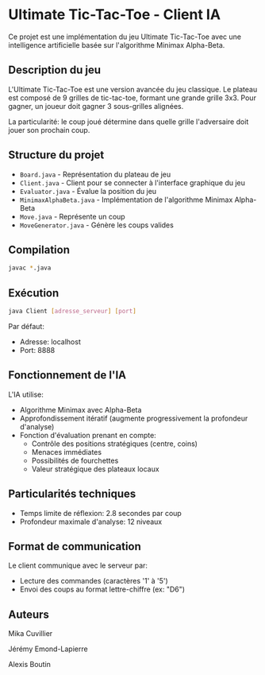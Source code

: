 # Ultimate Tic-Tac-Toe - Client IA

Ce projet est une implémentation du jeu Ultimate Tic-Tac-Toe avec une intelligence artificielle basée sur l'algorithme Minimax Alpha-Beta.

## Description du jeu

L'Ultimate Tic-Tac-Toe est une version avancée du jeu classique. Le plateau est composé de 9 grilles de tic-tac-toe, formant une grande grille 3x3. Pour gagner, un joueur doit gagner 3 sous-grilles alignées.

La particularité: le coup joué détermine dans quelle grille l'adversaire doit jouer son prochain coup.

## Structure du projet

- `Board.java` - Représentation du plateau de jeu
- `Client.java` - Client pour se connecter à l'interface graphique du jeu
- `Evaluator.java` - Évalue la position du jeu
- `MinimaxAlphaBeta.java` - Implémentation de l'algorithme Minimax Alpha-Beta
- `Move.java` - Représente un coup
- `MoveGenerator.java` - Génère les coups valides

## Compilation

```bash
javac *.java
```

## Exécution

```bash
java Client [adresse_serveur] [port]
```

Par défaut:
- Adresse: localhost
- Port: 8888

## Fonctionnement de l'IA

L'IA utilise:
- Algorithme Minimax avec Alpha-Beta
- Approfondissement itératif (augmente progressivement la profondeur d'analyse)
- Fonction d'évaluation prenant en compte:
    - Contrôle des positions stratégiques (centre, coins)
    - Menaces immédiates
    - Possibilités de fourchettes
    - Valeur stratégique des plateaux locaux

## Particularités techniques

- Temps limite de réflexion: 2.8 secondes par coup
- Profondeur maximale d'analyse: 12 niveaux

## Format de communication

Le client communique avec le serveur par:
- Lecture des commandes (caractères '1' à '5')
- Envoi des coups au format lettre-chiffre (ex: "D6")

## Auteurs

Mika Cuvillier 

Jérémy Emond-Lapierre

Alexis Boutin

